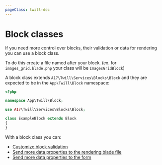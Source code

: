```yaml
---
pageClass: twill-doc
---
```


# Block classes

If you need more control over blocks, their validation or data for rendering you can use a block class.

To do this create a file named after your block. (ex. for `images_grid.blade.php` your class will be
`ImagesGridBlock`)

A block class extends `A17\Twill\Services\Blocks\Block` and they are expected to be in the `App\Twill\Block` namespace:

```php
<?php

namespace App\Twill\Block;

use A17\Twill\Services\Blocks\Block;

class ExampleBlock extends Block
{
}
```

With a block class you can:

- [Customize block validation](/block-editor/validating-blocks.html#block-class)
- [Send more data properties to the rendering blade file](/block-editor/rendering-blocks.html#modifying-block-data)
- [Send more data properties to the form](/block-editor/adding-data-to-block-forms.html)
